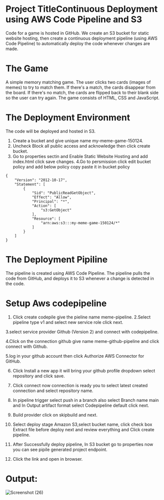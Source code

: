
# Project TitleContinuous Deployment using AWS Code Pipeline and S3

Code for a game is hosted in GitHub. We create an S3 bucket for static website hosting, then create a continuous deployment pipeline (using AWS Code Pipeline) to automatically deploy the code whenever changes are made.

# The Game
A simple memory matching game. The user clicks two cards (images of memes) to try to match them. If there's a match, the cards disappear from the board. If there's no match, the cards are flipped back to their blank side so the user can try again.
The game consists of HTML, CSS and JavaScript.

# The Deployment Environment
The code will be deployed and hosted in S3.
1. Create a bucket and give unique name my-meme-game-150124.
2. Uncheck Block all public access and acknowledge then click create bucket.
3. Go to properties sectin and Enable Static Website Hosting and add index.html click save changes.
4.Go to persmission click edit bucket policy and add below policy copy paste it in bucket policy
```
{
    "Version": "2012-10-17",
    "Statement": [
    	{
        	"Sid": "PublicReadGetObject",
        	"Effect": "Allow",
        	"Principal": "*",
        	"Action": [
            	"s3:GetObject"
        	],
        	"Resource": [
                "arn:aws:s3:::my-meme-game-150124/*"
        	]
    	}
    ]
}
``` 

# The Deployment Pipiline
The pipeline is created using AWS Code Pipeline. The pipeline pulls the code from GitHub, and deploys it to S3 whenever a change is detected in the code.
# Setup Aws codepipeline
1. Click create codepile give the pieline name meme-pipeline.
2.Select pipeline type v1 and select new service role click next.

3.select service provider Github (Version 2) and connect with codepipeline.

4.Click on the connection github give name meme-github-pipeline and click connect with Github.

5.log in your github account then click Authorize AWS Connector for
GitHub.

6. Click Install a new app it will bring your github profile dropdown select repository and click save.

7. Click connect now connection is ready you to select latest created connection and select repository name.

8. In pipeline trigger select push in a branch also select Branch name main and In Output artifact format select Codepipeline default click next.

9. Build provider click on skipbuild and next.

10. Select deploy stage Amazon S3,select bucket name, click check box Extract file before deploy next and review everything and Click create pipeline. 

11. After Successfully deploy pipeline, In S3 bucket go to properties now you can see pipile generated project endpoint.

12. Click the link and open in browser.

# Output:


![Screenshot (26)](https://github.com/dharmaraj257/AWS-codepipeline/assets/100831265/143dcaff-d2f8-4925-bd32-503c10d7f21b)

